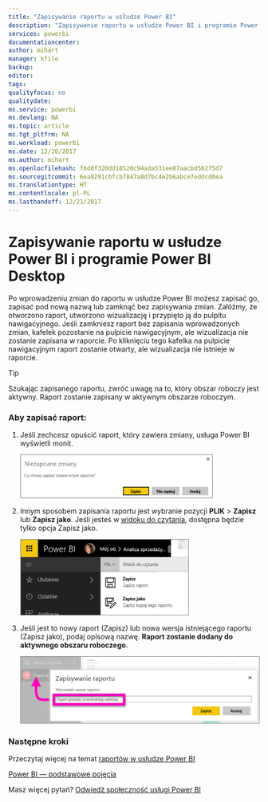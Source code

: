 ```yaml
---
title: "Zapisywanie raportu w usłudze Power BI"
description: "Zapisywanie raportu w usłudze Power BI i programie Power BI Desktop"
services: powerbi
documentationcenter: 
author: mihart
manager: kfile
backup: 
editor: 
tags: 
qualityfocus: no
qualitydate: 
ms.service: powerbi
ms.devlang: NA
ms.topic: article
ms.tgt_pltfrm: NA
ms.workload: powerbi
ms.date: 12/20/2017
ms.author: mihart
ms.openlocfilehash: f6d0f320dd18520c94ada531ee87aacbd562f5d7
ms.sourcegitcommit: 6ea8291cbfcb7847a8d7bc4e2b6abce7eddcd0ea
ms.translationtype: HT
ms.contentlocale: pl-PL
ms.lasthandoff: 12/21/2017
---
```

# <a name="save-a-report-in-power-bi-service-and-power-bi-desktop"></a>Zapisywanie raportu w usłudze Power BI i programie Power BI Desktop
Po wprowadzeniu zmian do raportu w usłudze Power BI możesz zapisać go, zapisać pod nową nazwą lub zamknąć bez zapisywania zmian. Załóżmy, że otworzono raport, utworzono wizualizację i przypięto ją do pulpitu nawigacyjnego. Jeśli zamkniesz raport bez zapisania wprowadzonych zmian, kafelek pozostanie na pulpicie nawigacyjnym, ale wizualizacja nie zostanie zapisana w raporcie. Po kliknięciu tego kafelka na pulpicie nawigacyjnym raport zostanie otwarty, ale wizualizacja nie istnieje w raporcie.

> [!TIP]
> Szukając zapisanego raportu, zwróć uwagę na to, który obszar roboczy jest aktywny. Raport zostanie zapisany w aktywnym obszarze roboczym.
> 
> 

### <a name="to-save-a-report"></a>Aby zapisać raport:
1. Jeśli zechcesz opuścić raport, który zawiera zmiany, usługa Power BI wyświetli monit.
   
   ![](media/service-report-save/power-bi-unsaved.png)
2. Innym sposobem zapisania raportu jest wybranie pozycji **PLIK** \> **Zapisz** lub **Zapisz jako**. Jeśli jesteś w [widoku do czytania](service-interact-with-a-report-in-reading-view.md), dostępna będzie tylko opcja Zapisz jako. 
   
   ![](media/service-report-save/power-bi-save-new.png)
3. Jeśli jest to nowy raport (Zapisz) lub nowa wersja istniejącego raportu (Zapisz jako), podaj opisową nazwę.  **Raport zostanie dodany do aktywnego obszaru roboczego**.
   
    ![](media/service-report-save/power-bi-save-dialog.png)

### <a name="next-steps"></a>Następne kroki
Przeczytaj więcej na temat [raportów w usłudze Power BI](service-reports.md)

[Power BI — podstawowe pojęcia](service-basic-concepts.md)

Masz więcej pytań? [Odwiedź społeczność usługi Power BI](http://community.powerbi.com/)


